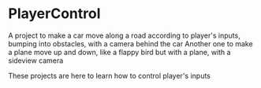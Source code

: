 # PlayerControl
A project to make a car move along a road according to player's inputs, bumping into obstacles, with a camera behind the car
Another one to make a plane move up and down, like a flappy bird but with a plane, with a sideview camera

These projects are here to learn how to control player's inputs
